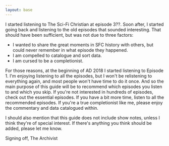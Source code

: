 ```yaml
---
layout: base
---
```

<div class="content">

I started listening to The Sci-Fi Christian at episode 3??. Soon after, I started going back and listening to the old episodes that sounded interesting. That should have been sufficient, but was not due to three factors:

- I wanted to share the great moments in SFC history with others, but could never remember in what episode they happened.
- I am compelled to catalogue and sort data.
- I am cursed to be a completionist.

For those reasons, at the beginning of AD 2018 I started listening to Episode 1. I'm enjoying listening to all the episodes, but I won't be relistening to everything again, and most people won't have time to do it once. And so the main purpose of this guide will be to recommend which episodes you listen to and which you skip. If you're not interested in hundreds of episodes, check out the essential episodes. If you have a bit more time, listen to all the recommended episodes. If you're a true completionist like me, please enjoy the commentary and data catalogued within.

I should also mention that this guide does not include show notes, unless I think they're of special interest. If there's anything you think should be added, please let me know.

Signing off,
The Archivist
</div>